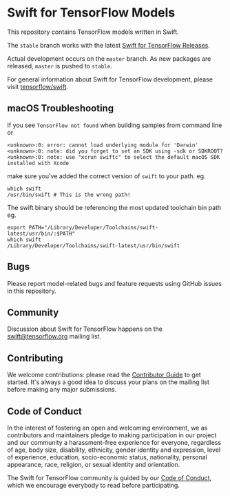 # Swift for TensorFlow Models

This repository contains TensorFlow models written in Swift.

The `stable` branch works with the latest [Swift for TensorFlow Releases](https://github.com/tensorflow/swift/blob/master/Installation.md#releases).

Actual development occurs on the `master` branch.
As new packages are released, `master` is pushed to `stable`.

For general information about Swift for TensorFlow development, please visit
[tensorflow/swift](https://github.com/tensorflow/swift).


## macOS Troubleshooting
If you see `TensorFlow not found` when building samples from command line or 
```shell
<unknown>:0: error: cannot load underlying module for 'Darwin'
<unknown>:0: note: did you forget to set an SDK using -sdk or SDKROOT?
<unknown>:0: note: use "xcrun swiftc" to select the default macOS SDK installed with Xcode
  ```
make sure you've added the correct version of `swift` to your path.
eg. 
```shell
which swift
/usr/bin/swift # This is the wrong path!
```
The swift binary should be referencing the most updated toolchain bin path eg. 
```shell
export PATH="/Library/Developer/Toolchains/swift-latest/usr/bin/:$PATH"
which swift
/Library/Developer/Toolchains/swift-latest/usr/bin/swift
```


## Bugs

Please report model-related bugs and feature requests using GitHub issues in
this repository.

## Community

Discussion about Swift for TensorFlow happens on the
[swift@tensorflow.org](https://groups.google.com/a/tensorflow.org/d/forum/swift)
mailing list.

## Contributing

We welcome contributions: please read the [Contributor Guide](CONTRIBUTING.md)
to get started. It's always a good idea to discuss your plans on the mailing
list before making any major submissions.

## Code of Conduct

In the interest of fostering an open and welcoming environment, we as
contributors and maintainers pledge to making participation in our project and
our community a harassment-free experience for everyone, regardless of age, body
size, disability, ethnicity, gender identity and expression, level of
experience, education, socio-economic status, nationality, personal appearance,
race, religion, or sexual identity and orientation.

The Swift for TensorFlow community is guided by our [Code of
Conduct](CODE_OF_CONDUCT.md), which we encourage everybody to read before
participating.

